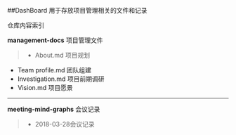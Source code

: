##DashBoard
用于存放项目管理相关的文件和记录

仓库内容索引

**management-docs** 项目管理文件
>- About.md 项目规划
- Team profile.md 团队组建
- Investigation.md 项目前期调研
- Vision.md 项目愿景

---------
**meeting-mind-graphs** 会议记录
> - 2018-03-28会议记录